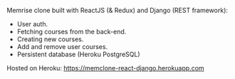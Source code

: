 Memrise clone built with ReactJS (& Redux) and Django (REST framework):
- User auth.
- Fetching courses from the back-end.
- Creating new courses.
- Add and remove user courses.
- Persistent database (Heroku PostgreSQL)

Hosted on Heroku: https://memclone-react-django.herokuapp.com
